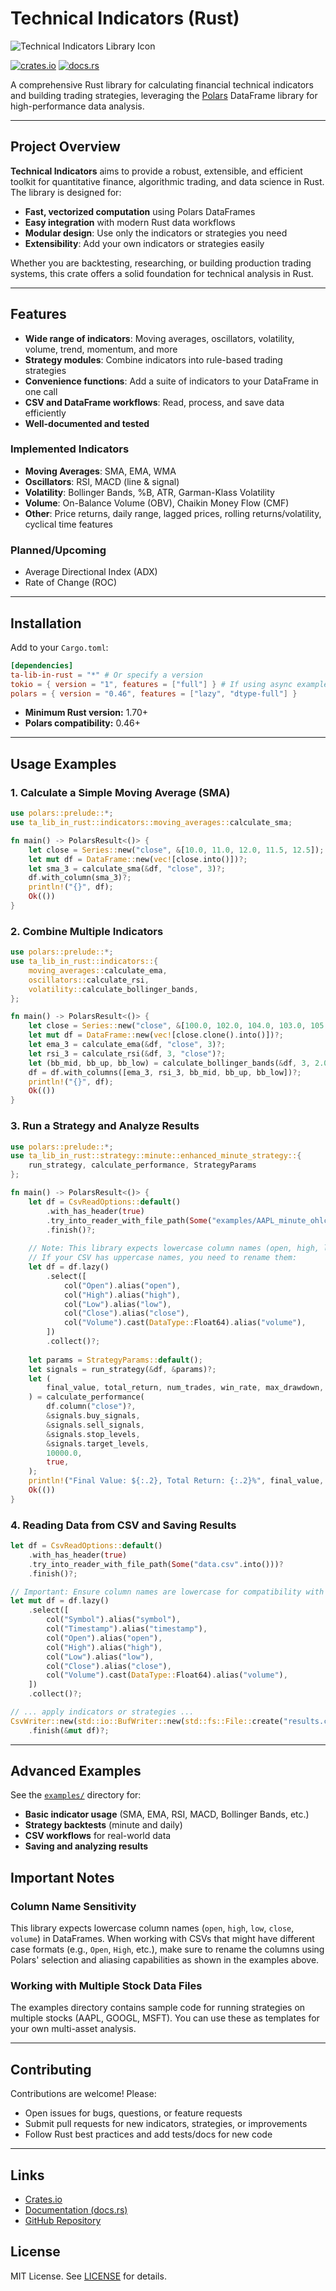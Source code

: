 # Technical Indicators (Rust)

![Technical Indicators Library Icon](images_processed.png)

[![crates.io](https://img.shields.io/crates/v/ta-lib-in-rust.svg)](https://crates.io/crates/ta-lib-in-rust)
[![docs.rs](https://docs.rs/ta-lib-in-rust/badge.svg)](https://docs.rs/ta-lib-in-rust)

A comprehensive Rust library for calculating financial technical indicators and building trading strategies, leveraging the [Polars](https://pola.rs/) DataFrame library for high-performance data analysis.

---

## Project Overview

**Technical Indicators** aims to provide a robust, extensible, and efficient toolkit for quantitative finance, algorithmic trading, and data science in Rust. The library is designed for:
- **Fast, vectorized computation** using Polars DataFrames
- **Easy integration** with modern Rust data workflows
- **Modular design**: Use only the indicators or strategies you need
- **Extensibility**: Add your own indicators or strategies easily

Whether you are backtesting, researching, or building production trading systems, this crate offers a solid foundation for technical analysis in Rust.

---

## Features

- **Wide range of indicators**: Moving averages, oscillators, volatility, volume, trend, momentum, and more
- **Strategy modules**: Combine indicators into rule-based trading strategies
- **Convenience functions**: Add a suite of indicators to your DataFrame in one call
- **CSV and DataFrame workflows**: Read, process, and save data efficiently
- **Well-documented and tested**

### Implemented Indicators

- **Moving Averages**: SMA, EMA, WMA
- **Oscillators**: RSI, MACD (line & signal)
- **Volatility**: Bollinger Bands, %B, ATR, Garman-Klass Volatility
- **Volume**: On-Balance Volume (OBV), Chaikin Money Flow (CMF)
- **Other**: Price returns, daily range, lagged prices, rolling returns/volatility, cyclical time features

### Planned/Upcoming
- Average Directional Index (ADX)
- Rate of Change (ROC)

---

## Installation

Add to your `Cargo.toml`:

```toml
[dependencies]
ta-lib-in-rust = "*" # Or specify a version
tokio = { version = "1", features = ["full"] } # If using async examples
polars = { version = "0.46", features = ["lazy", "dtype-full"] }
```

- **Minimum Rust version:** 1.70+
- **Polars compatibility:** 0.46+

---

## Usage Examples

### 1. Calculate a Simple Moving Average (SMA)
```rust
use polars::prelude::*;
use ta_lib_in_rust::indicators::moving_averages::calculate_sma;

fn main() -> PolarsResult<()> {
    let close = Series::new("close", &[10.0, 11.0, 12.0, 11.5, 12.5]);
    let mut df = DataFrame::new(vec![close.into()])?;
    let sma_3 = calculate_sma(&df, "close", 3)?;
    df.with_column(sma_3)?;
    println!("{}", df);
    Ok(())
}
```

### 2. Combine Multiple Indicators
```rust
use polars::prelude::*;
use ta_lib_in_rust::indicators::{
    moving_averages::calculate_ema,
    oscillators::calculate_rsi,
    volatility::calculate_bollinger_bands,
};

fn main() -> PolarsResult<()> {
    let close = Series::new("close", &[100.0, 102.0, 104.0, 103.0, 105.0]);
    let mut df = DataFrame::new(vec![close.clone().into()])?;
    let ema_3 = calculate_ema(&df, "close", 3)?;
    let rsi_3 = calculate_rsi(&df, 3, "close")?;
    let (bb_mid, bb_up, bb_low) = calculate_bollinger_bands(&df, 3, 2.0, "close")?;
    df = df.with_columns([ema_3, rsi_3, bb_mid, bb_up, bb_low])?;
    println!("{}", df);
    Ok(())
}
```

### 3. Run a Strategy and Analyze Results
```rust
use polars::prelude::*;
use ta_lib_in_rust::strategy::minute::enhanced_minute_strategy::{
    run_strategy, calculate_performance, StrategyParams
};

fn main() -> PolarsResult<()> {
    let df = CsvReadOptions::default()
        .with_has_header(true)
        .try_into_reader_with_file_path(Some("examples/AAPL_minute_ohlcv.csv".into()))?
        .finish()?;
    
    // Note: This library expects lowercase column names (open, high, low, close, volume)
    // If your CSV has uppercase names, you need to rename them:
    let df = df.lazy()
        .select([
            col("Open").alias("open"),
            col("High").alias("high"),
            col("Low").alias("low"),
            col("Close").alias("close"),
            col("Volume").cast(DataType::Float64).alias("volume"),
        ])
        .collect()?;
        
    let params = StrategyParams::default();
    let signals = run_strategy(&df, &params)?;
    let (
        final_value, total_return, num_trades, win_rate, max_drawdown, profit_factor, avg_profit_per_trade
    ) = calculate_performance(
        df.column("close")?,
        &signals.buy_signals,
        &signals.sell_signals,
        &signals.stop_levels,
        &signals.target_levels,
        10000.0,
        true,
    );
    println!("Final Value: ${:.2}, Total Return: {:.2}%", final_value, total_return);
    Ok(())
}
```

### 4. Reading Data from CSV and Saving Results
```rust
let df = CsvReadOptions::default()
    .with_has_header(true)
    .try_into_reader_with_file_path(Some("data.csv".into()))?
    .finish()?;

// Important: Ensure column names are lowercase for compatibility with indicators
let mut df = df.lazy()
    .select([
        col("Symbol").alias("symbol"),
        col("Timestamp").alias("timestamp"),
        col("Open").alias("open"),
        col("High").alias("high"),
        col("Low").alias("low"),
        col("Close").alias("close"),
        col("Volume").cast(DataType::Float64).alias("volume"),
    ])
    .collect()?;

// ... apply indicators or strategies ...
CsvWriter::new(std::io::BufWriter::new(std::fs::File::create("results.csv")?))
    .finish(&mut df)?;
```

---

## Advanced Examples

See the [`examples/`](examples/) directory for:
- **Basic indicator usage** (SMA, EMA, RSI, MACD, Bollinger Bands, etc.)
- **Strategy backtests** (minute and daily)
- **CSV workflows** for real-world data
- **Saving and analyzing results**

## Important Notes

### Column Name Sensitivity
This library expects lowercase column names (`open`, `high`, `low`, `close`, `volume`) in DataFrames. When working with CSVs that might have different case formats (e.g., `Open`, `High`, etc.), make sure to rename the columns using Polars' selection and aliasing capabilities as shown in the examples above.

### Working with Multiple Stock Data Files
The examples directory contains sample code for running strategies on multiple stocks (AAPL, GOOGL, MSFT). You can use these as templates for your own multi-asset analysis.

---

## Contributing

Contributions are welcome! Please:
- Open issues for bugs, questions, or feature requests
- Submit pull requests for new indicators, strategies, or improvements
- Follow Rust best practices and add tests/docs for new code

---

## Links
- [Crates.io](https://crates.io/crates/ta-lib-in-rust)
- [Documentation (docs.rs)](https://docs.rs/ta-lib-in-rust)
- [GitHub Repository](https://github.com/rustic-ml/ta-lib-in-rust)

## License

MIT License. See [LICENSE](LICENSE) for details.
